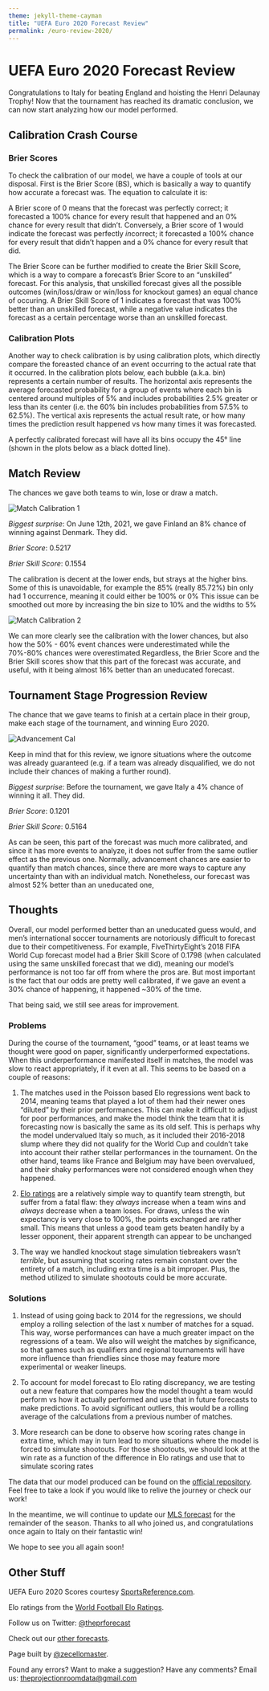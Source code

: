 ```yaml
---
theme: jekyll-theme-cayman
title: "UEFA Euro 2020 Forecast Review"
permalink: /euro-review-2020/
---
```


# UEFA Euro 2020 Forecast Review
Congratulations to Italy for beating England and hoisting the Henri Delaunay Trophy! Now that the tournament has reached its dramatic conclusion, we can now start analyzing how our model performed.

## Calibration Crash Course

### Brier Scores
To check the calibration of our model, we have a couple of tools at our disposal. First is the Brier Score (BS), which is basically a way to quantify how accurate a forecast was. The equation to calculate it is:

A Brier score of 0 means that the forecast was perfectly correct; it forecasted a 100% chance for every result that happened and an 0% chance for every result that didn’t. Conversely, a Brier score of 1 would indicate the forecast was perfectly *in*correct; it forecasted a 100% chance for every result that didn’t happen and a 0% chance for every result that did.

The Brier Score can be further modified to create the Brier Skill Score, which is a way to compare a forecast’s Brier Score to an “unskilled” forecast. For this analysis, that unskilled forecast gives all the possible outcomes (win/loss/draw or win/loss for knockout games) an equal chance of occuring. A Brier Skill Score of 1 indicates a forecast that was 100% better than an unskilled forecast, while a negative value indicates the forecast as a certain percentage worse than an unskilled forecast.

### Calibration Plots
Another way to check calibration is by using calibration plots, which directly compare the foreasted chance of an event occurring to the actual rate that it occurred. In the calibration plots below, each bubble (a.k.a. bin) represents a certain number of results. The horizontal axis represents the average forecasted probability for a group of events where each bin is centered around multiples of 5% and includes probabilities 2.5% greater or less than its center (i.e. the 60% bin includes probabilities from 57.5% to 62.5%). The vertical axis represents the actual result rate, or how many times the prediction result happened vs how many times it was forecasted.

A perfectly calibrated forecast will have all its bins occupy the 45° line (shown in the plots below as a black dotted line).

## Match Review
The chances we gave both teams to win, lose or draw a match.

![Match Calibration 1](https://user-images.githubusercontent.com/67310349/125840211-65672b3d-22d0-497f-bd9f-399b785d4597.jpg)

*Biggest surprise*: On June 12th, 2021, we gave Finland an 8% chance of winning against Denmark. They did.

*Brier Score*: 0.5217

*Brier Skill Score*: 0.1554

The calibration is decent at the lower ends, but strays at the higher bins. Some of this is unavoidable, for example the 85% (really 85.72%) bin only had 1 occurrence, meaning it could either be 100% or 0% This issue can be smoothed out more by increasing the bin size to 10% and the widths to 5%

![Match Calibration 2](https://user-images.githubusercontent.com/67310349/125843590-647c17f8-53d4-4283-9737-47b686a5a7d3.jpg)

We can more clearly see the calibration with the lower chances, but also how the 50% - 60% event chances were underestimated while the 70%-80% chances were overestimated.Regardless, the Brier Score and the Brier Skill scores show that this part of the forecast was accurate, and useful, with it being almost 16% better than an uneducated forecast.

## Tournament Stage Progression Review
The chance that we gave teams to finish at a certain place in their group, make each stage of the tournament, and winning Euro 2020.

![Advancement Cal](https://user-images.githubusercontent.com/67310349/125843714-93e58139-df69-4eaa-a6f9-e1e119a76173.jpg)

Keep in mind that for this review, we ignore situations where the outcome was already guaranteed (e.g. if a team was already disqualified, we do not include their chances of making a further round).

*Biggest surprise*: Before the tournament, we gave Italy a 4% chance of winning it all. They did.

*Brier Score*: 0.1201

*Brier Skill Score*: 0.5164

As can be seen, this part of the forecast was much more calibrated, and since it has more events to analyze, it does not suffer from the same outlier effect as the previous one. Normally, advancement chances are easier to quantify than match chances, since there are more ways to capture any uncertainty than with an individual match. Nonetheless, our forecast was almost 52% better than an uneducated one, 

## Thoughts
Overall, our model performed better than an uneducated guess would, and men’s international soccer tournaments are notoriously difficult to forecast due to their competitiveness. For example, FiveThirtyEight’s 2018 FIFA World Cup forecast model had a Brier Skill Score of 0.1798 (when calculated using the same unskilled forecast that we did), meaning our model’s performance is not too far off from where the pros are. But most important is the fact that our odds are pretty well calibrated, if we gave an event a 30% chance of happening, it happened ~30% of the time.

That being said, we still see areas for improvement.

### Problems
During the course of the tournament, “good” teams, or at least teams we thought were good on paper, significantly underperformed expectations. When this underperformance manifested itself in matches, the model was slow to react appropriately, if it even at all. This seems to be based on a couple of reasons:

1) The matches used in the Poisson based Elo regressions went back to 2014, meaning teams that played a lot of them had their newer ones “diluted” by their prior performances. This can make it difficult to adjust for poor performances, and make the model think the team that it is forecasting now is basically the same as its old self. This is perhaps why the model undervalued Italy so much, as it included their 2016-2018 slump where they did not qualify for the World Cup and couldn’t take into account their rather stellar performances in the tournament. On the other hand, teams like France and Belgium may have been overvalued, and their shaky performances were not considered enough when they happened. 

2) [Elo ratings](https://en.wikipedia.org/wiki/World_Football_Elo_Ratings) are a relatively simple way to quantify team strength, but suffer from a fatal flaw: they *always* increase when a team wins and *always* decrease when a team loses. For draws, unless the win expectancy is very close to 100%, the points exchanged are rather small. This means that unless a good team gets beaten handily by a lesser opponent, their apparent strength can appear to be unchanged

3) The way we handled knockout stage simulation tiebreakers wasn’t *terrible*, but assuming that scoring rates remain constant over the entirety of a match, including extra time is a bit improper. Plus, the method utilized to simulate shootouts could be more accurate.

### Solutions
1) Instead of using going back to 2014 for the regressions, we should employ a rolling selection of the last x number of matches for a squad. This way, worse performances can have a much greater impact on the regressions of a team. We also will weight the matches by significance, so that games such as qualifiers and regional tournaments will have more influence than friendlies since those may feature more experimental or weaker lineups.

2) To account for model forecast to Elo rating discrepancy, we are testing out a new feature that compares how the model thought a team would perform vs how it actually performed and use that in future forecasts to make predictions. To avoid significant outliers, this would be a rolling average of the calculations from a previous number of matches.

3) More research can be done to observe how scoring rates change in extra time, which may in turn lead to more situations where the model is forced to simulate shootouts. For those shootouts, we should look at the win rate as a function of the difference in Elo ratings and use that to simulate scoring rates

The data that our model produced can be found on the [official repository](https://drive.google.com/drive/folders/19KRWDoIbSD1CjxqUkMyk7pENWsBZ13Kf?usp=sharing). Feel free to take a look if you would like to relive the journey or check our work!

In the meantime, we will continue to update our [MLS forecast](https://theprforecast.com/mls-forecast-2021/) for the remainder of the season. Thanks to all who joined us, and congratulations once again to Italy on their fantastic win!

We hope to see you all again soon!

## Other Stuff
UEFA Euro 2020 Scores courtesy [SportsReference.com](https://fbref.com/en/comps/676/schedule/UEFA-Euro-Scores-and-Fixtures).

Elo ratings from the [World Football Elo Ratings](https://www.eloratings.net/).

Follow us on Twitter: [@theprforecast](https://twitter.com/theprforecast)

Check out our [other forecasts](https://zecellomaster.github.io/the-projection-room).

Page built by [@zecellomaster](https://twitter.com/zecellomaster).

Found any errors? Want to make a suggestion? Have any comments? Email us: [theprojectionroomdata@gmail.com](mailto:theprojectionroomdata@gmail.com)
